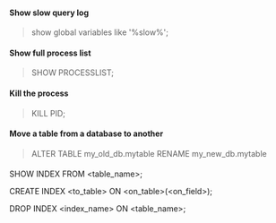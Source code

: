 #### Show slow query log
>show global variables like '%slow%';

#### Show full process list
>SHOW PROCESSLIST;

#### Kill the process
> KILL PID;

#### Move a table from a database to another
> ALTER TABLE my_old_db.mytable RENAME my_new_db.mytable


#### 
SHOW INDEX FROM <table_name>;


CREATE INDEX <to_table> ON <on_table>(<on_field>);

DROP INDEX <index_name> ON <table_name>;